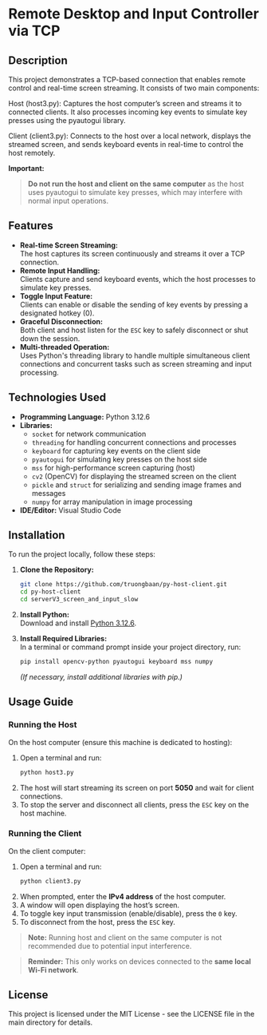 # Remote Desktop and Input Controller via TCP

## Description

This project demonstrates a TCP-based connection that enables remote control and real-time screen streaming. It consists of two main components:

Host (host3.py): Captures the host computer’s screen and streams it to connected clients. It also processes incoming key events to simulate key presses using the pyautogui library.

Client (client3.py): Connects to the host over a local network, displays the streamed screen, and sends keyboard events in real-time to control the host remotely.

**Important:**

> **Do not run the host and client on the same computer** as the host uses pyautogui to simulate key presses, which may interfere with normal input operations.

## Features

- **Real-time Screen Streaming:**\
  The host captures its screen continuously and streams it over a TCP connection.
- **Remote Input Handling:**\
  Clients capture and send keyboard events, which the host processes to simulate key presses.
- **Toggle Input Feature:**\
  Clients can enable or disable the sending of key events by pressing a designated hotkey (0).
- **Graceful Disconnection:**\
  Both client and host listen for the `ESC` key to safely disconnect or shut down the session.
- **Multi-threaded Operation:**\
  Uses Python's threading library to handle multiple simultaneous client connections and concurrent tasks such as screen streaming and input processing.

## Technologies Used

- **Programming Language:** Python 3.12.6
- **Libraries:**
  - `socket` for network communication
  - `threading` for handling concurrent connections and processes
  - `keyboard` for capturing key events on the client side
  - `pyautogui` for simulating key presses on the host side
  - `mss` for high-performance screen capturing (host)
  - `cv2` (OpenCV) for displaying the streamed screen on the client
  - `pickle` and `struct` for serializing and sending image frames and messages
  - `numpy` for array manipulation in image processing
- **IDE/Editor:** Visual Studio Code

## Installation

To run the project locally, follow these steps:

1. **Clone the Repository:**

   ```bash
   git clone https://github.com/truongbaan/py-host-client.git
   cd py-host-client
   cd serverV3_screen_and_input_slow
   ```

2. **Install Python:**\
   Download and install [Python 3.12.6](https://www.python.org/downloads/).

3. **Install Required Libraries:**\
   In a terminal or command prompt inside your project directory, run:

   ```bash
   pip install opencv-python pyautogui keyboard mss numpy
   ```

   *(If necessary, install additional libraries with pip.)*

## Usage Guide

### Running the Host

On the host computer (ensure this machine is dedicated to hosting):

1. Open a terminal and run:
   ```bash
   python host3.py
   ```
2. The host will start streaming its screen on port **5050** and wait for client connections.
3. To stop the server and disconnect all clients, press the `ESC` key on the host machine.

### Running the Client

On the client computer:

1. Open a terminal and run:
   ```bash
   python client3.py
   ```
2. When prompted, enter the **IPv4 address** of the host computer.
3. A window will open displaying the host’s screen.
4. To toggle key input transmission (enable/disable), press the `0` key.
5. To disconnect from the host, press the `ESC` key.

> **Note:** Running host and client on the same computer is not recommended due to potential input interference.

> **Reminder:** This only works on devices connected to the **same local Wi-Fi network**.

## License

This project is licensed under the MIT License - see the LICENSE file in the main directory for details.

